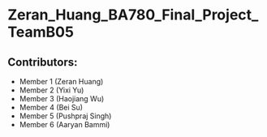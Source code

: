 # Zeran_Huang_BA780_Final_Project_TeamB05

## Contributors:
- Member 1 (Zeran Huang)
- Member 2 (Yixi Yu)
- Member 3 (Haojiang Wu)
- Member 4 (Bei Su)
- Member 5 (Pushpraj Singh)
- Member 6 (Aaryan Bammi)
